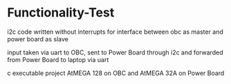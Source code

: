 # Functionality-Test

i2c code written without interrupts for interface between obc as master and power board as slave

input taken via uart to OBC, sent to Power Board through i2c and forwarded from Power Board to laptop via uart

c executable project 
AtMEGA 128 on OBC and AtMEGA 32A on Power Board
